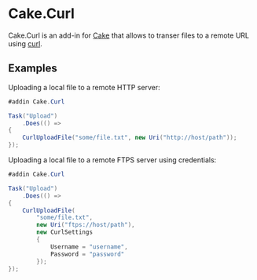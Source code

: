 # Cake.Curl

Cake.Curl is an add-in for [Cake](http://cakebuild.net/) that allows to transer
files to a remote URL using [curl](https://curl.haxx.se).

## Examples

Uploading a local file to a remote HTTP server:

```csharp
#addin Cake.Curl

Task("Upload")
    .Does(() =>
{
    CurlUploadFile("some/file.txt", new Uri("http://host/path"));
});
```
Uploading a local file to a remote FTPS server using credentials:

```csharp
#addin Cake.Curl

Task("Upload")
    .Does(() =>
{
    CurlUploadFile(
        "some/file.txt",
        new Uri("ftps://host/path"),
        new CurlSettings
        {
            Username = "username",
            Password = "password"
        });
});
```
